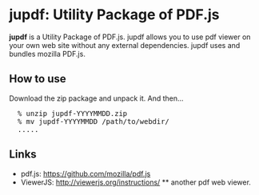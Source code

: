 jupdf: Utility Package of PDF.js
===================

**jupdf** is a Utility Package of PDF.js. 
jupdf allows you to use pdf viewer on your own web site without any external dependencies.
jupdf uses and bundles mozilla PDF.js. 

How to use
----------

Download the zip package and unpack it. 
And then...

<pre>
  % unzip jupdf-YYYYMMDD.zip
  % mv jupdf-YYYYMMDD /path/to/webdir/
  .....
</pre>

Links
-----

* pdf.js: <https://github.com/mozilla/pdf.js>
* ViewerJS: <http://viewerjs.org/instructions/>
** another pdf web viewer.
